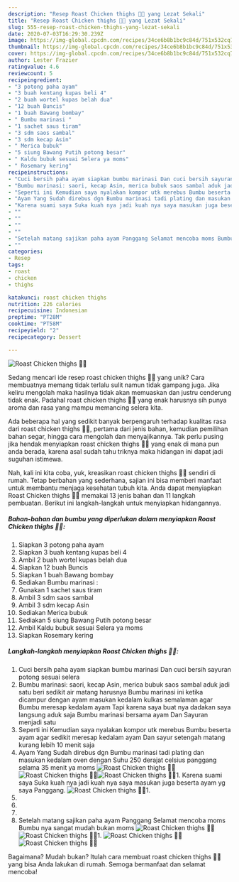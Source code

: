 ```yaml
---
description: "Resep Roast Chicken thighs 🍗🍗 yang Lezat Sekali"
title: "Resep Roast Chicken thighs 🍗🍗 yang Lezat Sekali"
slug: 555-resep-roast-chicken-thighs-yang-lezat-sekali
date: 2020-07-03T16:29:30.239Z
image: https://img-global.cpcdn.com/recipes/34ce6b8b1bc9c84d/751x532cq70/roast-chicken-thighs-🍗🍗-foto-resep-utama.jpg
thumbnail: https://img-global.cpcdn.com/recipes/34ce6b8b1bc9c84d/751x532cq70/roast-chicken-thighs-🍗🍗-foto-resep-utama.jpg
cover: https://img-global.cpcdn.com/recipes/34ce6b8b1bc9c84d/751x532cq70/roast-chicken-thighs-🍗🍗-foto-resep-utama.jpg
author: Lester Frazier
ratingvalue: 4.6
reviewcount: 5
recipeingredient:
- "3 potong paha ayam"
- "3 buah kentang kupas beli 4"
- "2 buah wortel kupas belah dua"
- "12 buah Buncis"
- "1 buah Bawang bombay"
- " Bumbu marinasi "
- "1 sachet saus tiram"
- "3 sdm saos sambal"
- "3 sdm kecap Asin"
- " Merica bubuk"
- "5 siung Bawang Putih potong besar"
- " Kaldu bubuk sesuai Selera ya moms"
- " Rosemary kering"
recipeinstructions:
- "Cuci bersih paha ayam siapkan bumbu marinasi Dan cuci bersih sayuran potong sesuai selera"
- "Bumbu marinasi: saori, kecap Asin, merica bubuk saos sambal aduk jadi satu beri sedikit air matang harusnya Bumbu marinasi ini ketika dicampur dengan ayam masukan kedalam kulkas semalaman agar Bumbu meresap kedalam ayam Tapi karena saya buat nya dadakan saya langsung aduk saja Bumbu marinasi bersama ayam Dan Sayuran menjadi satu"
- "Seperti ini Kemudian saya nyalakan kompor utk merebus Bumbu beserta ayam agar sedikit meresap kedalam ayam Dan sayur setengah matang kurang lebih 10 menit saja"
- "Ayam Yang Sudah direbus dgn Bumbu marinasi tadi plating dan masukan kedalam oven dengan Suhu 250 derajat celsius panggang selama 35 menit ya moms"
- "Karena suami saya Suka kuah nya jadi kuah nya saya masukan juga beserta ayam yg saya Panggang."
- ""
- ""
- ""
- ""
- "Setelah matang sajikan paha ayam Panggang Selamat mencoba moms Bumbu nya sangat mudah bukan moms"
- ""
categories:
- Resep
tags:
- roast
- chicken
- thighs

katakunci: roast chicken thighs 
nutrition: 226 calories
recipecuisine: Indonesian
preptime: "PT28M"
cooktime: "PT58M"
recipeyield: "2"
recipecategory: Dessert

---
```



![Roast Chicken thighs 🍗🍗](https://img-global.cpcdn.com/recipes/34ce6b8b1bc9c84d/751x532cq70/roast-chicken-thighs-🍗🍗-foto-resep-utama.jpg)

Sedang mencari ide resep roast chicken thighs 🍗🍗 yang unik? Cara membuatnya memang tidak terlalu sulit namun tidak gampang juga. Jika keliru mengolah maka hasilnya tidak akan memuaskan dan justru cenderung tidak enak. Padahal roast chicken thighs 🍗🍗 yang enak harusnya sih punya aroma dan rasa yang mampu memancing selera kita.

Ada beberapa hal yang sedikit banyak berpengaruh terhadap kualitas rasa dari roast chicken thighs 🍗🍗, pertama dari jenis bahan, kemudian pemilihan bahan segar, hingga cara mengolah dan menyajikannya. Tak perlu pusing jika hendak menyiapkan roast chicken thighs 🍗🍗 yang enak di mana pun anda berada, karena asal sudah tahu triknya maka hidangan ini dapat jadi suguhan istimewa.




Nah, kali ini kita coba, yuk, kreasikan roast chicken thighs 🍗🍗 sendiri di rumah. Tetap berbahan yang sederhana, sajian ini bisa memberi manfaat untuk membantu menjaga kesehatan tubuh kita. Anda dapat menyiapkan Roast Chicken thighs 🍗🍗 memakai 13 jenis bahan dan 11 langkah pembuatan. Berikut ini langkah-langkah untuk menyiapkan hidangannya.

<!--inarticleads1-->

##### Bahan-bahan dan bumbu yang diperlukan dalam menyiapkan Roast Chicken thighs 🍗🍗:

1. Siapkan 3 potong paha ayam
1. Siapkan 3 buah kentang kupas beli 4
1. Ambil 2 buah wortel kupas belah dua
1. Siapkan 12 buah Buncis
1. Siapkan 1 buah Bawang bombay
1. Sediakan  Bumbu marinasi :
1. Gunakan 1 sachet saus tiram
1. Ambil 3 sdm saos sambal
1. Ambil 3 sdm kecap Asin
1. Sediakan  Merica bubuk
1. Sediakan 5 siung Bawang Putih potong besar
1. Ambil  Kaldu bubuk sesuai Selera ya moms
1. Siapkan  Rosemary kering




<!--inarticleads2-->

##### Langkah-langkah menyiapkan Roast Chicken thighs 🍗🍗:

1. Cuci bersih paha ayam siapkan bumbu marinasi Dan cuci bersih sayuran potong sesuai selera
1. Bumbu marinasi: saori, kecap Asin, merica bubuk saos sambal aduk jadi satu beri sedikit air matang harusnya Bumbu marinasi ini ketika dicampur dengan ayam masukan kedalam kulkas semalaman agar Bumbu meresap kedalam ayam Tapi karena saya buat nya dadakan saya langsung aduk saja Bumbu marinasi bersama ayam Dan Sayuran menjadi satu
1. Seperti ini Kemudian saya nyalakan kompor utk merebus Bumbu beserta ayam agar sedikit meresap kedalam ayam Dan sayur setengah matang kurang lebih 10 menit saja
1. Ayam Yang Sudah direbus dgn Bumbu marinasi tadi plating dan masukan kedalam oven dengan Suhu 250 derajat celsius panggang selama 35 menit ya moms
<img src="//assets-global.cpcdn.com/assets/icons/button_play-2c75c40dde080a61004c1f40b05d8f140eaff45d7e9e6481dc71c63d2e7c4909.png" alt="Roast Chicken thighs 🍗🍗"><img src="//assets-global.cpcdn.com/assets/icons/button_play-2c75c40dde080a61004c1f40b05d8f140eaff45d7e9e6481dc71c63d2e7c4909.png" alt="Roast Chicken thighs 🍗🍗"><img src="//assets-global.cpcdn.com/assets/icons/button_play-2c75c40dde080a61004c1f40b05d8f140eaff45d7e9e6481dc71c63d2e7c4909.png" alt="Roast Chicken thighs 🍗🍗">1. Karena suami saya Suka kuah nya jadi kuah nya saya masukan juga beserta ayam yg saya Panggang.
<img src="//assets-global.cpcdn.com/assets/icons/button_play-2c75c40dde080a61004c1f40b05d8f140eaff45d7e9e6481dc71c63d2e7c4909.png" alt="Roast Chicken thighs 🍗🍗">1. 
1. 
1. 
1. 
1. Setelah matang sajikan paha ayam Panggang Selamat mencoba moms Bumbu nya sangat mudah bukan moms
<img src="//assets-global.cpcdn.com/assets/icons/button_play-2c75c40dde080a61004c1f40b05d8f140eaff45d7e9e6481dc71c63d2e7c4909.png" alt="Roast Chicken thighs 🍗🍗"><img src="//assets-global.cpcdn.com/assets/icons/button_play-2c75c40dde080a61004c1f40b05d8f140eaff45d7e9e6481dc71c63d2e7c4909.png" alt="Roast Chicken thighs 🍗🍗">1. 
<img src="//assets-global.cpcdn.com/assets/icons/button_play-2c75c40dde080a61004c1f40b05d8f140eaff45d7e9e6481dc71c63d2e7c4909.png" alt="Roast Chicken thighs 🍗🍗"><img src="//assets-global.cpcdn.com/assets/icons/button_play-2c75c40dde080a61004c1f40b05d8f140eaff45d7e9e6481dc71c63d2e7c4909.png" alt="Roast Chicken thighs 🍗🍗">



Bagaimana? Mudah bukan? Itulah cara membuat roast chicken thighs 🍗🍗 yang bisa Anda lakukan di rumah. Semoga bermanfaat dan selamat mencoba!
